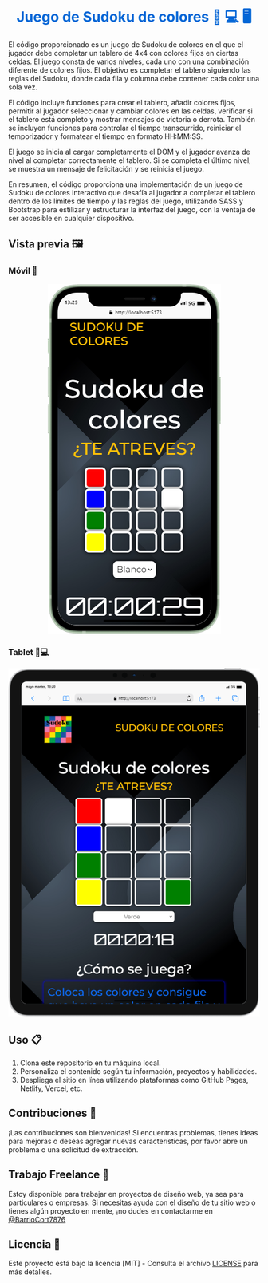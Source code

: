 

<h1 align="center" style="color: #0366d6;">
   Juego de Sudoku de colores 📱 💻 🖥
</h1>

El código proporcionado es un juego de Sudoku de colores en el que el jugador debe completar un tablero de 4x4 con colores fijos en ciertas celdas. El juego consta de varios niveles, cada uno con una combinación diferente de colores fijos. El objetivo es completar el tablero siguiendo las reglas del Sudoku, donde cada fila y columna debe contener cada color una sola vez.

El código incluye funciones para crear el tablero, añadir colores fijos, permitir al jugador seleccionar y cambiar colores en las celdas, verificar si el tablero está completo y mostrar mensajes de victoria o derrota. También se incluyen funciones para controlar el tiempo transcurrido, reiniciar el temporizador y formatear el tiempo en formato HH:MM:SS.

El juego se inicia al cargar completamente el DOM y el jugador avanza de nivel al completar correctamente el tablero. Si se completa el último nivel, se muestra un mensaje de felicitación y se reinicia el juego.

En resumen, el código proporciona una implementación de un juego de Sudoku de colores interactivo que desafía al jugador a completar el tablero dentro de los límites de tiempo y las reglas del juego, utilizando SASS y Bootstrap para estilizar y estructurar la interfaz del juego, con la ventaja de ser accesible en cualquier dispositivo.


## Vista previa 🖼️

### Móvil 📱

<div align="center">
  <img src="./img/iPhone-12-Mini-localhost.png" alt="vista movile"/>
</div>



### Tablet 📱💻

<div align="center">
  <img src="./img/iPad-PRO-11-localhost.png" alt="vista tablet"/>
</div>


## Uso 📋

1. Clona este repositorio en tu máquina local.
2. Personaliza el contenido según tu información, proyectos y habilidades.
3. Despliega el sitio en línea utilizando plataformas como GitHub Pages, Netlify, Vercel, etc.


## Contribuciones 🤝

¡Las contribuciones son bienvenidas! Si encuentras problemas, tienes ideas para mejoras o deseas agregar nuevas características, por favor abre un problema o una solicitud de extracción.


## Trabajo Freelance 💼

Estoy disponible para trabajar en proyectos de diseño web, ya sea para particulares o empresas. Si necesitas ayuda con el diseño de tu sitio web o tienes algún proyecto en mente, ¡no dudes en contactarme en 
<br>
[@BarrioCort7876](https://www.twitter.com/BarrioCort7876) 


## Licencia 📜

Este proyecto está bajo la licencia [MIT] - Consulta el archivo [LICENSE](LICENSE) para más detalles.

